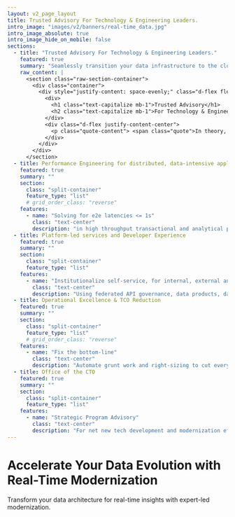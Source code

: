 ```yaml
---
layout: v2_page_layout
title: Trusted Advisory For Technology & Engineering Leaders.
intro_image: "images/v2/banners/real-time_data.jpg"
intro_image_absolute: true
intro_image_hide_on_mobile: false
sections:
  - title: "Trusted Advisory For Technology & Engineering Leaders."
    featured: true
    summary: "Seamlessly transition your data infrastructure to the cloud for enhanced scalability and agility."
    raw_content: |
      <section class="raw-section-container">
        <div class="container">
          <div style="justify-content: space-evenly;" class="d-flex flex-column h-100 ">
            <div>
              <h1 class="text-capitalize mb-1">Trusted Advisory</h1>
              <h2 class="text-capitalize mb-1">For Technology & Engineering Leaders.</h2>
            </div>
            <div class="d-flex justify-content-center">
              <p class="quote-content"> <span class="quote">In theory, there is no difference between theory and practice. In practice, there is.</span>  – Yogi Berra</p>
            </div>
          </div>  
        </div>
      </section>
  - title: Performance Engineering for distributed, data-intensive applications
    featured: true
    summary: ""
    section:
      class: "split-container"
      feature_type: "list"
      # grid_order_class: "reverse"
    features:
      - name: "Solving for e2e latencies <= 1s"
        class: "text-center"
        description: "in high throughput transactional and analytical platforms that need to scale to millions of concurrent users."
  - title: Platform-led services and Developer Experience
    featured: true
    summary: ""
    section:
      class: "split-container"
      feature_type: "list"
    features:
      - name: "Institutionalize self-service, for internal, external and partner teams"
        class: "text-center"
        description: "Using federated API governance, data products, data mesh and composable integrations."
  - title: Operational Excellence & TCO Reduction
    featured: true
    summary: ""
    section:
      class: "split-container"
      feature_type: "list"
      # grid_order_class: "reverse"
    features:
      - name: "Fix the bottom-line"
        class: "text-center"
        description: "Automate grunt work and right-sizing to cut every [CURRENCY] of unnecessary spend.</br>(real economics, no BS)"
  - title: Office of the CTO
    featured: true
    summary: ""
    section:
      class: "split-container"
      feature_type: "list"
    features:
      - name: "Strategic Program Advisory"
        class: "text-center"
        description: "For net new tech development and modernization efforts.</br> (by engineers, for engineers, to engineers)"
---
```


# Accelerate Your Data Evolution with Real-Time Modernization

Transform your data architecture for real-time insights with expert-led modernization.